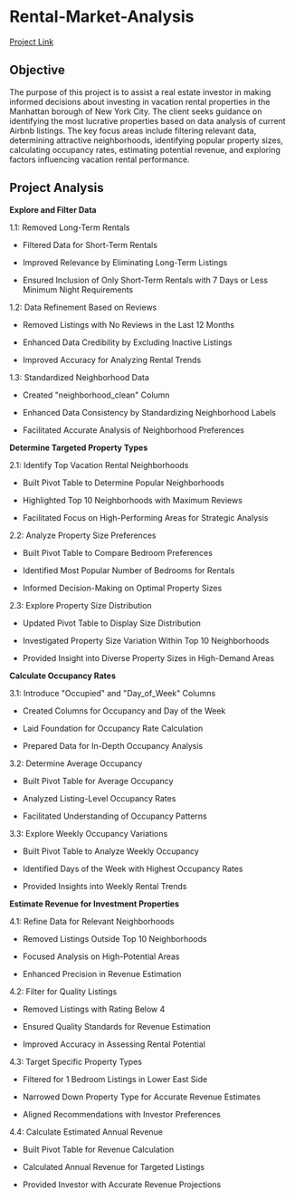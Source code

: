 # Rental-Market-Analysis
[Project Link](https://docs.google.com/spreadsheets/d/1OY02PJzYNhM3pTjnOh5w59h4PKPIuMSwEBf8tMDVRKI/edit?pli=1#gid=1785391380)

## Objective
The purpose of this project is to assist a real estate investor in making informed decisions about investing in vacation rental properties in the Manhattan borough of New York City. The client seeks guidance on identifying the most lucrative properties based on data analysis of current Airbnb listings. The key focus areas include filtering relevant data, determining attractive neighborhoods, identifying popular property sizes, calculating occupancy rates, estimating potential revenue, and exploring factors influencing vacation rental performance.

## Project Analysis
**Explore and Filter Data**

1.1: Removed Long-Term Rentals

- Filtered Data for Short-Term Rentals

- Improved Relevance by Eliminating Long-Term Listings

- Ensured Inclusion of Only Short-Term Rentals with 7 Days or Less Minimum Night Requirements

1.2: Data Refinement Based on Reviews

- Removed Listings with No Reviews in the Last 12 Months

- Enhanced Data Credibility by Excluding Inactive Listings

- Improved Accuracy for Analyzing Rental Trends

1.3: Standardized Neighborhood Data

- Created "neighborhood_clean" Column

- Enhanced Data Consistency by Standardizing Neighborhood Labels

- Facilitated Accurate Analysis of Neighborhood Preferences

**Determine Targeted Property Types**

2.1: Identify Top Vacation Rental Neighborhoods

- Built Pivot Table to Determine Popular Neighborhoods

- Highlighted Top 10 Neighborhoods with Maximum Reviews

- Facilitated Focus on High-Performing Areas for Strategic Analysis

2.2: Analyze Property Size Preferences

- Built Pivot Table to Compare Bedroom Preferences

- Identified Most Popular Number of Bedrooms for Rentals

- Informed Decision-Making on Optimal Property Sizes

2.3: Explore Property Size Distribution

- Updated Pivot Table to Display Size Distribution

- Investigated Property Size Variation Within Top 10 Neighborhoods

- Provided Insight into Diverse Property Sizes in High-Demand Areas

**Calculate Occupancy Rates**

3.1: Introduce "Occupied" and "Day_of_Week" Columns

- Created Columns for Occupancy and Day of the Week

- Laid Foundation for Occupancy Rate Calculation

- Prepared Data for In-Depth Occupancy Analysis

3.2: Determine Average Occupancy

- Built Pivot Table for Average Occupancy

- Analyzed Listing-Level Occupancy Rates

- Facilitated Understanding of Occupancy Patterns

3.3: Explore Weekly Occupancy Variations

- Built Pivot Table to Analyze Weekly Occupancy

- Identified Days of the Week with Highest Occupancy Rates

- Provided Insights into Weekly Rental Trends

**Estimate Revenue for Investment Properties**

4.1: Refine Data for Relevant Neighborhoods

- Removed Listings Outside Top 10 Neighborhoods

- Focused Analysis on High-Potential Areas

- Enhanced Precision in Revenue Estimation

4.2: Filter for Quality Listings

- Removed Listings with Rating Below 4

- Ensured Quality Standards for Revenue Estimation

- Improved Accuracy in Assessing Rental Potential

4.3: Target Specific Property Types

- Filtered for 1 Bedroom Listings in Lower East Side

- Narrowed Down Property Type for Accurate Revenue Estimates

- Aligned Recommendations with Investor Preferences

4.4: Calculate Estimated Annual Revenue

- Built Pivot Table for Revenue Calculation

- Calculated Annual Revenue for Targeted Listings

- Provided Investor with Accurate Revenue Projections
